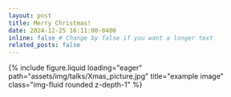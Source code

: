 ```yaml
---
layout: post
title: Merry Christmas!
date: 2024-12-25 16:11:00-0400
inline: false # Change by false if you want a longer text
related_posts: false
---
```


<div class="row">
    <div class="col-sm mt-3 mt-md-0">
        {% include figure.liquid loading="eager" path="assets/img/talks/Xmas_picture.jpg" title="example image" class="img-fluid rounded z-depth-1" %}
    </div>
</div>
